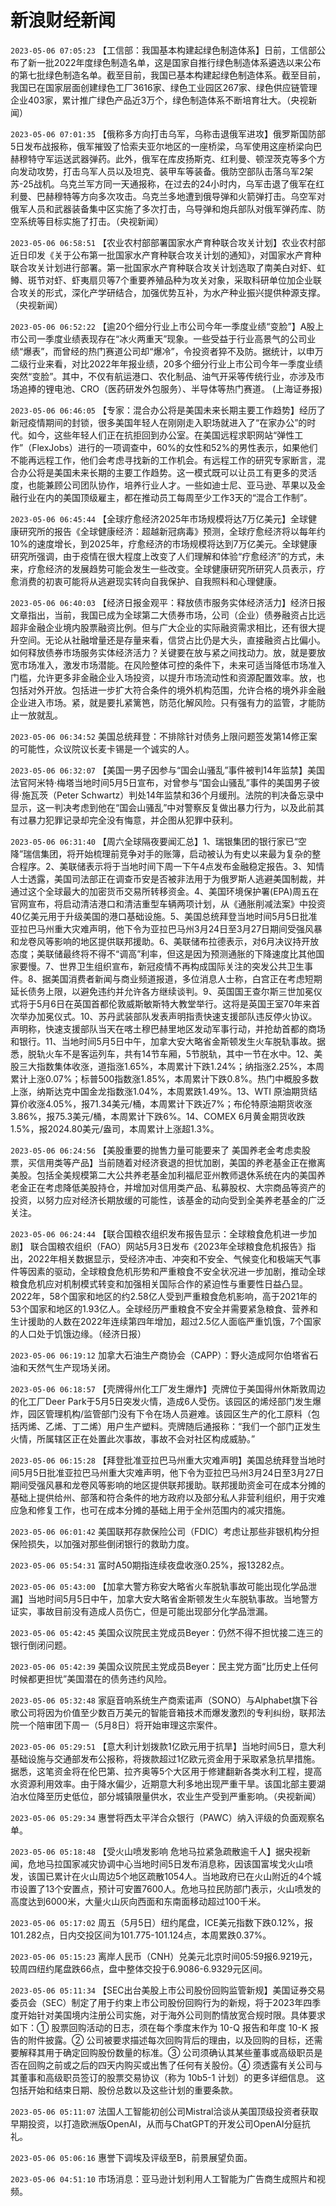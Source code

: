 # 新浪财经新闻
`2023-05-06 07:05:23` 【工信部：我国基本构建起绿色制造体系】日前，工信部公布了新一批2022年度绿色制造名单，这是国家自推行绿色制造体系遴选以来公布的第七批绿色制造名单。截至目前，我国已基本构建起绿色制造体系。截至目前，我国已在国家层面创建绿色工厂3616家、绿色工业园区267家、绿色供应链管理企业403家，累计推广绿色产品近3万个，绿色制造体系不断培育壮大。（央视新闻）

`2023-05-06 07:01:35` 【俄称多方向打击乌军，乌称击退俄军进攻】俄罗斯国防部5日发布战报称，俄军摧毁了恰索夫亚尔地区的一座桥梁，乌军使用这座桥梁向巴赫穆特守军运送武器弹药。此外，俄军在库皮扬斯克、红利曼、顿涅茨克等多个方向发动攻势，打击乌军人员以及坦克、装甲车等装备。俄防空部队击落乌军2架苏-25战机。乌克兰军方同一天通报称，在过去的24小时内，乌军击退了俄军在红利曼、巴赫穆特等方向多次攻击。乌克兰多地遭到俄导弹和火箭弹打击。乌空军对俄军人员和武器装备集中区实施了多次打击，乌导弹和炮兵部队对俄军弹药库、防空系统等目标实施了打击。（央视新闻）

`2023-05-06 06:58:51` 【农业农村部部署国家水产育种联合攻关计划】农业农村部近日印发《关于公布第一批国家水产育种联合攻关计划的通知》，对国家水产育种联合攻关计划进行部署。第一批国家水产育种联合攻关计划选取了南美白对虾、虹鳟、斑节对虾、虾夷扇贝等7个重要养殖品种为攻关对象，采取科研单位加企业联合攻关的形式，深化产学研结合，加强优势互补，为水产种业振兴提供种源支撑。（央视新闻）

`2023-05-06 06:52:22` 【逾20个细分行业上市公司今年一季度业绩“变脸”】A股上市公司一季度业绩表现存在“冰火两重天”现象。一些受益于行业高景气的公司业绩“爆表”，而曾经的热门赛道公司却“爆冷”，令投资者猝不及防。据统计，以申万二级行业来看，对比2022年年报业绩，20多个细分行业上市公司今年一季度业绩突然“变脸”。其中，不仅有航运港口、农化制品、油气开采等传统行业，亦涉及市场追捧的锂电池、CRO（医药研发外包服务）、半导体等热门赛道。 (上海证券报)

`2023-05-06 06:46:05` 【专家：混合办公将是美国未来长期主要工作趋势】经历了新冠疫情期间的封锁，很多美国年轻人在刚刚走入职场就进入了“在家办公”的时代。如今，这些年轻人们正在抗拒回到办公室。在美国远程求职网站“弹性工作”（FlexJobs）进行的一项调查中，60%的女性和52%的男性表示，如果他们不能再远程工作，他们会考虑寻找新的工作机会。有远程工作的研究专家断言，混合办公将是美国未来长期的主要工作趋势。这一模式既可以让员工有更多的灵活度，也能兼顾公司团队协作，培养行业人才。一些如迪士尼、亚马逊、苹果以及金融行业在内的美国顶级雇主，都在推动员工每周至少工作3天的“混合工作制”。

`2023-05-06 06:45:44` 【全球疗愈经济2025年市场规模将达7万亿美元】全球健康研究所的报告《全球健康经济：超越新冠病毒》预测，全球疗愈经济将以每年约10%的速度增长，到2025年，疗愈经济的市场规模将达到7万亿美元。全球健康研究所强调，由于疫情在很大程度上改变了人们理解和体验“疗愈经济”的方式，未来，疗愈经济的发展趋势可能会发生一些改变。全球健康研究所研究人员表示，疗愈消费的初衷可能将从逃避现实转向自我保护、自我照料和心理健康。

`2023-05-06 06:40:03` 【经济日报金观平：释放债市服务实体经济活力】经济日报文章指出，当前，我国已成为全球第二大债券市场，公司（企业）债券融资占比远超非金融企业境内股票融资比例。但与广大企业的实际融资需求相比，还有很大提升空间。无论从社融增量还是存量来看，信贷占比仍是大头，直接融资占比偏小。如何释放债券市场服务实体经济活力？关键要在放与紧之间找动力。放，就是要放宽市场准入，激发市场潜能。在风险整体可控的条件下，未来可适当降低市场准入门槛，允许更多非金融企业入场投资，以提升市场流动性和资源配置效率。放，也包括对外开放。包括进一步扩大符合条件的境外机构范围，允许合格的境外非金融企业进入市场。紧，就是要扎紧篱笆，防范化解风险。只有强有力的监管，才能防止一放就乱。

`2023-05-06 06:34:52` 美国总统拜登：不排除针对债务上限问题签发第14修正案的可能性，众议院议长麦卡锡是一个诚实的人。

`2023-05-06 06:32:07` 【美国一男子因参与“国会山骚乱”事件被判14年监禁】美国法官阿米特·梅塔当地时间5月5日宣布，对曾参与“国会山骚乱”事件的美国男子彼得·施瓦茨（Peter Schwartz）判处14年监禁和36个月缓刑。法院的判决备忘录中显示，这一判决考虑到他在“国会山骚乱”中对警察反复做出暴力行为，以及此前其有过暴力犯罪记录却完全没有悔意，并企图从犯罪中获利。

`2023-05-06 06:31:40` 【周六全球隔夜要闻汇总】1、瑞银集团的银行家已“空降”瑞信集团，将开始梳理前竞争对手的账簿，启动被认为有史以来最为复杂的整合程序。2、美联储表示将于当地时间下周一下午4点发布金融稳定报告。3、知情人士透露，美国司法部正在调查币安是否被非法用于为俄罗斯人逃避美国制裁，并通过这个全球最大的加密货币交易所转移资金。4、美国环境保护署(EPA)周五在官网宣布，将启动清洁港口和清洁重型车辆两项计划，从《通胀削减法案》中投资40亿美元用于升级美国的港口基础设施。5、美国总统拜登当地时间5月5日批准亚拉巴马州重大灾难声明，他下令为亚拉巴马州3月24日至3月27日期间受强风暴和龙卷风等影响的地区提供联邦援助。6、美联储布拉德表示，对6月决议持开放态度；美联储最终将不得不“调高”利率，但这是因为预测通胀的下降速度比其他国家要慢。7、世界卫生组织宣布，新冠疫情不再构成国际关注的突发公共卫生事件。8、据美国消费者新闻与商业频道报道，多位消息人士称，白宫正在考虑短期延长债务上限，以避免违约并允许各方继续谈判。9、英国国王查尔斯三世加冕仪式将于5月6日在英国首都伦敦威斯敏斯特大教堂举行。这将是英国王室70年来首次举办加冕仪式。10、苏丹武装部队发表声明指责快速支援部队违反停火协议。声明称，快速支援部队当天在喀土穆巴赫里地区发动军事行动，并抢劫首都的商场和银行。11、当地时间5月5日中午，加拿大安大略省金斯顿发生火车脱轨事故。据悉，脱轨火车不是客运列车，共有14节车厢，5节脱轨，其中一节在水中。12、美股三大指数集体收涨，道指涨1.65%，本周累计下跌1.24%；纳指涨2.25%，本周累计上涨0.07%；标普500指数涨1.85%，本周累计下跌0.8%。热门中概股多数上涨，纳斯达克中国金龙指数涨1.04%，本周累跌1.49%。13、WTI 原油期货结算价收涨4.05%，报71.34美元/桶，本周累计下跌近7%；布伦特原油期货收涨3.86%，报75.3美元/桶，本周累计下跌6%。14、COMEX 6月黄金期货收跌1.5%，报2024.80美元/盎司，本周累计上涨超1.3%。

`2023-05-06 06:24:56` 【美股重要的抛售力量可能要来了 美国养老金考虑卖股票，买信用类等产品】当前随着对经济衰退的担忧加剧，美国的养老基金正在撤离美股。包括全美规模第二大公共养老基金加利福尼亚州教师退休系统在内的美国养老金正在考虑降低美股持仓，并增加对信用类产品、私募股权、大宗商品等资产的投资，以努力应对经济长期放缓的可能性，该基金的动向受到全美养老基金的广泛关注。

`2023-05-06 06:24:44` 【联合国粮农组织发布报告显示：全球粮食危机进一步加剧】 联合国粮农组织（FAO）网站5月3日发布《2023年全球粮食危机报告》指出，2022年相关数据显示，受经济冲击、冲突和不安全、气候变化和极端天气事件等因素的驱动，全球粮食危机形势和严重粮食不安全状况进一步加剧，推动全球粮食危机应对机制模式转变和加强相关国际合作的紧迫性与重要性日益凸显。2022年，58个国家和地区的约2.58亿人受到严重粮食危机影响，高于2021年的53个国家和地区的1.93亿人。全球经历严重粮食不安全并需要紧急粮食、营养和生计援助的人数在2022年连续第四年增加，超过2.5亿人面临严重饥饿，7个国家的人口处于饥饿边缘。（经济日报）

`2023-05-06 06:19:12` 加拿大石油生产商协会（CAPP）：野火造成阿尔伯塔省石油和天然气生产现场关闭。

`2023-05-06 06:18:57` 【壳牌得州化工厂发生爆炸】壳牌位于美国得州休斯敦周边的化工厂Deer Park于5月5日突发火情，造成6人受伤。该园区的烯烃部门发生爆炸，园区管理机构/监管部门没有下令在场人员避难。该园区生产的化工原料（包括丙烯、乙烯、丁二烯）用户生产塑料。壳牌随后通报称：“我们一个部门正发生火情，所属辖区正在处置此次事故，事故不会对社区构成威胁。”

`2023-05-06 06:15:28` 【拜登批准亚拉巴马州重大灾难声明】美国总统拜登当地时间5月5日批准亚拉巴马州重大灾难声明，他下令为亚拉巴马州3月24日至3月27日期间受强风暴和龙卷风等影响的地区提供联邦援助。联邦援助资金可在成本分摊的基础上提供给州、部落和符合条件的地方政府以及部分私人非营利组织，用于灾难应急和修复工作，也可在成本分摊的基础上用于全州范围内的减灾措施。

`2023-05-06 06:01:42` 美国联邦存款保险公司（FDIC）考虑让那些非银机构分担保险损失，以加强对那些倒闭银行的救助力度。

`2023-05-06 05:54:31` 富时A50期指连续夜盘收涨0.25%，报13282点。

`2023-05-06 05:43:00` 【加拿大警方称安大略省火车脱轨事故可能出现化学品泄漏】当地时间5月5日中午，加拿大安大略省金斯顿发生火车脱轨事故。当地警方证实，事故目前没有造成人员伤亡，但是可能出现部分化学品泄漏。

`2023-05-06 05:42:45` 美国众议院民主党成员Beyer：仍然不得不担忧接二连三的银行倒闭问题。

`2023-05-06 05:42:39` 美国众议院民主党成员Beyer：民主党方面“比历史上任何时候都更担忧”美国潜在的债务违约风险。

`2023-05-06 05:32:48` 家庭音响系统生产商索诺声（SONO）与Alphabet旗下谷歌公司将因为价值至少数百万美元的智能音箱技术而爆发激烈的专利纠纷，联邦法院一个陪审团下周一（5月8日）将开始审理这宗案件。

`2023-05-06 05:29:51` 【意大利计划拨款1亿欧元用于抗旱】当地时间5日，意大利基础设施与交通部发布公报称，将拨款超过1亿欧元资金用于采取紧急抗旱措施。据悉，这笔资金将在伦巴第、拉齐奥等5个大区用于修建翻新各类水利工程，提高水资源利用效率。由于降水偏少，近期意大利多地出现严重干旱。该国北部主要湖泊水位降至历史低位，部分城镇限量供水，农业生产受到严重影响。（央视新闻）

`2023-05-06 05:29:34` 惠誉将西太平洋合众银行（PAWC）纳入评级的负面观察名单。

`2023-05-06 05:18:48` 【受火山喷发影响 危地马拉紧急疏散逾千人】据央视新闻，危地马拉国家减灾协调中心当地时间5日发布消息称，因该国富埃戈火山喷发，该国已累计在火山周边5个地区疏散1054人。当地政府已在火山附近的4个城市设置了13个安置点，预计可安置7600人。危地马拉民防部门表示，火山喷发的高度达到6000米，大量火山灰向西面和东南面移动超过100千米。

`2023-05-06 05:17:02` 周五（5月5日）纽约尾盘，ICE美元指数下跌0.12%，报101.282点，日内交投区间为101.775-101.124点，本周累跌0.37%。

`2023-05-06 05:15:23` 离岸人民币（CNH）兑美元北京时间05:59报6.9219元，较周四纽约尾盘跌66点，盘中整体交投于6.9086-6.9329元区间。

`2023-05-06 05:11:34` 【SEC出台美股上市公司股份回购监管新规】美国证券交易委员会（SEC）制定了用于约束上市公司股份回购行为的新规，将于2023年四季度开始针对美国境内注册公司实施，对于海外公司则酌情放宽合规时限。具体要求如下：① 股票回购活动的日志，须在每个季度末作为 10-Q 报告和年度 10-K 报告的附件披露。② 公司被要求描述每次回购背后的理由，以及回购的目标，还需要解释其用于确定回购股份数量的标准。③ 公司须确认其某些董事或高级职员是否在回购之前或之后的四天内购买或出售了任何有关股份。④ 须透露有关公司与其董事和高级职员签订的股票交易协议（称为 10b5-1 计划）的更多详细信息。 这包括开始和结束日期、股份总数以及这些计划的重要条款。

`2023-05-06 05:11:07` 法国人工智能初创公司Mistral洽谈从美国顶级投资者获取早期投资，以打造欧洲版OpenAI，从而与ChatGPT的开发公司OpenAI分庭抗礼。

`2023-05-06 05:06:16` 惠誉下调埃及评级至B，前景展望负面。

`2023-05-06 04:51:10` 市场消息：亚马逊计划利用人工智能为广告商生成照片和视频。

